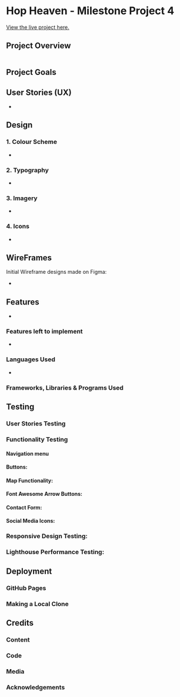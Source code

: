 # Hop Heaven - Milestone Project 4

[View the live project here.]()

## Project Overview


<img src="">

## Project Goals



## User Stories (UX)

* 

## Design

### 1. Colour Scheme
* 

### 2. Typography
* 

### 3. Imagery
* 

### 4. Icons
* 

## WireFrames

Initial Wireframe designs made on Figma:

* 


## Features

* 
    
### Features left to implement

* 

### Languages Used

* 

### Frameworks, Libraries & Programs Used


## Testing



### User Stories Testing


### Functionality Testing

#### Navigation menu


#### Buttons:


#### Map Functionality:


#### Font Awesome Arrow Buttons:


#### Contact Form:


#### Social Media Icons:


### Responsive Design Testing:


### Lighthouse Performance Testing:

## Deployment

### GitHub Pages


### Making a Local Clone


## Credits

### Content


### Code


### Media 



### Acknowledgements
